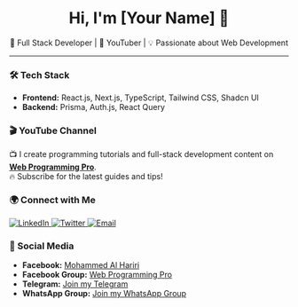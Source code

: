 <h1 align="center">Hi, I'm [Your Name] 👋</h1>  

<p align="center">
🚀 Full Stack Developer | 🎥 YouTuber | 💡 Passionate about Web Development  
</p>  

---

### 🛠 Tech Stack  
- **Frontend:** React.js, Next.js, TypeScript, Tailwind CSS, Shadcn UI  
- **Backend:** Prisma, Auth.js, React Query  

### 🎬 YouTube Channel  
📺 I create programming tutorials and full-stack development content on **[Web Programming Pro](https://www.youtube.com/@WebProgrammingPro)**.  
🔥 Subscribe for the latest guides and tips!  

### 🌍 Connect with Me  
<p align="left">
<a href="https://www.linkedin.com/in/web-programming-pro-932b07326/" target="_blank">
  <img src="https://img.shields.io/badge/LinkedIn-0A66C2?style=for-the-badge&logo=linkedin&logoColor=white" alt="LinkedIn"/>
</a>
<a href="https://twitter.com/yourprofile" target="_blank">
  <img src="https://img.shields.io/badge/Twitter-1DA1F2?style=for-the-badge&logo=twitter&logoColor=white" alt="Twitter"/>
</a>
<a href="mailto:your.email@example.com">
  <img src="https://img.shields.io/badge/Email-D14836?style=for-the-badge&logo=gmail&logoColor=white" alt="Email"/>
</a>
</p>

### 💬 Social Media  
- **Facebook:** [Mohammed Al Hariri](https://www.facebook.com/Mohammed.Al.Hariri.2014/)  
- **Facebook Group:** [Web Programming Pro](https://web.facebook.com/groups/webprogrammingpro)  
- **Telegram:** [Join my Telegram](https://t.me/+w3kXXP07NmxhOWVk)  
- **WhatsApp Group:** [Join my WhatsApp Group](https://chat.whatsapp.com/K0hTUWnDyW2HDk9MqnCTIi)  
